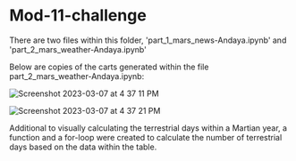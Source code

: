 # Mod-11-challenge

There are two files within this folder, 'part_1_mars_news-Andaya.ipynb' and 'part_2_mars_weather-Andaya.ipynb'


Below are copies of the carts generated within the file part_2_mars_weather-Andaya.ipynb:


![Screenshot 2023-03-07 at 4 37 11 PM](https://user-images.githubusercontent.com/115322974/223588827-0624d3d8-6761-46e2-a179-fab846239298.png)


![Screenshot 2023-03-07 at 4 37 21 PM](https://user-images.githubusercontent.com/115322974/223588947-7478d47a-bc6a-4cc4-b9e1-13fd84ed8acd.png)



Additional to visually calculating the terrestrial days within a Martian year, a function and a for-loop were created to calculate the number of terrestrial days based on the data within the table.
